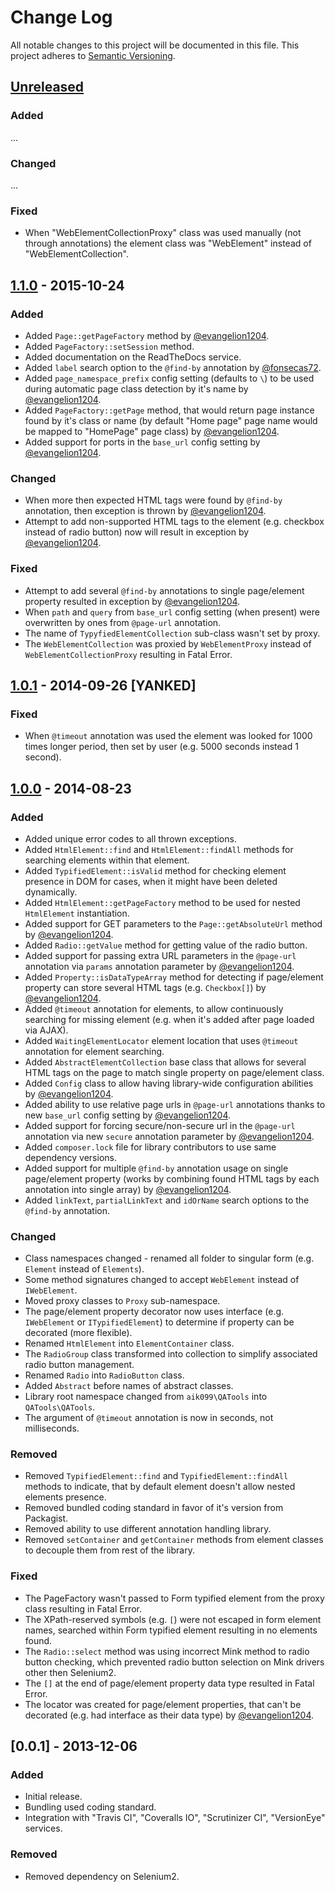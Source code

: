 # Change Log
All notable changes to this project will be documented in this file.
This project adheres to [Semantic Versioning](http://semver.org/).

## [Unreleased]
### Added
...

### Changed
...

### Fixed
- When "WebElementCollectionProxy" class was used manually (not through annotations) the element class was "WebElement" instead of "WebElementCollection".

## [1.1.0] - 2015-10-24
### Added
- Added `Page::getPageFactory` method by [@evangelion1204].
- Added `PageFactory::setSession` method.
- Added documentation on the ReadTheDocs service.
- Added `label` search option to the `@find-by` annotation by [@fonsecas72].
- Added `page_namespace_prefix` config setting (defaults to `\`) to be used during automatic page class detection by it's name by [@evangelion1204].
- Added `PageFactory::getPage` method, that would return page instance found by it's class or name (by default "Home page" page name would be mapped to "HomePage" page class) by [@evangelion1204].
- Added support for ports in the `base_url` config setting by [@evangelion1204].

### Changed
- When more then expected HTML tags were found by `@find-by` annotation, then exception is thrown by [@evangelion1204].
- Attempt to add non-supported HTML tags to the element (e.g. checkbox instead of radio button) now will result in exception by [@evangelion1204].

### Fixed
- Attempt to add several `@find-by` annotations to single page/element property resulted in exception by [@evangelion1204].
- When `path` and `query` from `base_url` config setting (when present) were overwritten by ones from `@page-url` annotation.
- The name of `TypyfiedElementCollection` sub-class wasn't set by proxy.
- The `WebElementCollection` was proxied by `WebElementProxy` instead of `WebElementCollectionProxy` resulting in Fatal Error.

## [1.0.1] - 2014-09-26 [YANKED]
### Fixed
- When `@timeout` annotation was used the element was looked for 1000 times longer period, then set by user (e.g. 5000 seconds instead 1 second).

## [1.0.0] - 2014-08-23
### Added
- Added unique error codes to all thrown exceptions.
- Added `HtmlElement::find` and `HtmlElement::findAll` methods for searching elements within that element.
- Added `TypifiedElement::isValid` method for checking element presence in DOM for cases, when it might have been deleted dynamically.
- Added `HtmlElement::getPageFactory` method to be used for nested `HtmlElement` instantiation.
- Added support for GET parameters to the `Page::getAbsoluteUrl` method by [@evangelion1204].
- Added `Radio::getValue` method for getting value of the radio button.
- Added support for passing extra URL parameters in the `@page-url` annotation via `params` annotation parameter by [@evangelion1204].
- Added `Property::isDataTypeArray` method for detecting if page/element property can store several HTML tags (e.g. `Checkbox[]`) by [@evangelion1204].
- Added `@timeout` annotation for elements, to allow continuously searching for missing element (e.g. when it's added after page loaded via AJAX).
- Added `WaitingElementLocator` element location that uses `@timeout` annotation for element searching.
- Added `AbstractElementCollection` base class that allows for several HTML tags on the page to match single property on page/element class.
- Added `Config` class to allow having library-wide configuration abilities by [@evangelion1204].
- Added ability to use relative page urls in `@page-url` annotations thanks to new `base_url` config setting by [@evangelion1204].
- Added support for forcing secure/non-secure url in the `@page-url` annotation via new `secure` annotation parameter by [@evangelion1204].
- Added `composer.lock` file for library contributors to use same dependency versions.
- Added support for multiple `@find-by` annotation usage on single page/element property (works by combining found HTML tags by each annotation into single array) by [@evangelion1204].
- Added `linkText`, `partialLinkText` and `idOrName` search options to the `@find-by` annotation.

### Changed
- Class namespaces changed - renamed all folder to singular form (e.g. `Element` instead of `Elements`).
- Some method signatures changed to accept `WebElement` instead of `IWebElement`.
- Moved proxy classes to `Proxy` sub-namespace.
- The page/element property decorator now uses interface (e.g. `IWebElement` or `ITypifiedElement`) to determine if property can be decorated (more flexible).
- Renamed `HtmlElement` into `ElementContainer` class.
- The `RadioGroup` class transformed into collection to simplify associated radio button management.
- Renamed `Radio` into `RadioButton` class.
- Added `Abstract` before names of abstract classes.
- Library root namespace changed from `aik099\QATools` into `QATools\QATools`.
- The argument of `@timeout` annotation is now in seconds, not milliseconds.

### Removed
- Removed `TypifiedElement::find` and `TypifiedElement::findAll` methods to indicate, that by default element doesn't allow nested elements presence.
- Removed bundled coding standard in favor of it's version from Packagist.
- Removed ability to use different annotation handling library.
- Removed `setContainer` and `getContainer` methods from element classes to decouple them from rest of the library.

### Fixed
- The PageFactory wasn't passed to Form typified element from the proxy class resulting in Fatal Error.
- The XPath-reserved symbols (e.g. `[`) were not escaped in form element names, searched within Form typified element resulting in no elements found.
- The `Radio::select` method was using incorrect Mink method to radio button checking, which prevented radio button selection on Mink drivers other then Selenium2.
- The `[]` at the end of page/element property data type resulted in Fatal Error.
- The locator was created for page/element properties, that can't be decorated (e.g. had interface as their data type) by [@evangelion1204].

## [0.0.1] - 2013-12-06
### Added
- Initial release.
- Bundling used coding standard.
- Integration with "Travis CI", "Coveralls IO", "Scrutinizer CI", "VersionEye" services.

### Removed
- Removed dependency on Selenium2.

[Unreleased]: https://github.com/qa-tools/qa-tools/compare/v1.1.0...HEAD
[1.1.0]: https://github.com/qa-tools/qa-tools/compare/v1.0.1...v1.1.0
[1.0.1]: https://github.com/qa-tools/qa-tools/compare/v1.0.0...v1.0.1
[1.0.0]: https://github.com/qa-tools/qa-tools/compare/v0.0.1...v1.0.0
[@evangelion1204]: https://github.com/evangelion1204
[@fonsecas72]: https://github.com/fonsecas72
